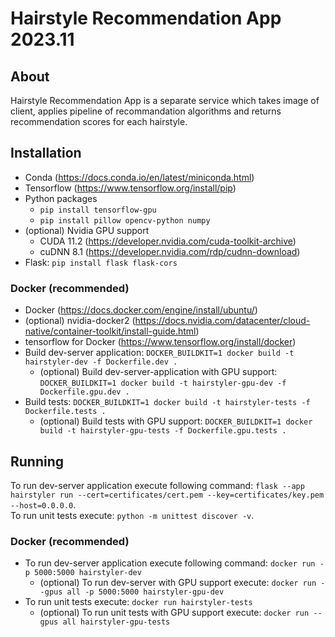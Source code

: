 # Hairstyle Recommendation App 2023.11
## About
Hairstyle Recommendation App is a separate service which takes image of client, applies pipeline of recommandation algorithms and returns recommendation scores for each hairstyle.

## Installation
* Conda (https://docs.conda.io/en/latest/miniconda.html)
* Tensorflow (https://www.tensorflow.org/install/pip)
* Python packages
  * `pip install tensorflow-gpu`
  * `pip install pillow opencv-python numpy`
* (optional) Nvidia GPU support
  * CUDA 11.2 (https://developer.nvidia.com/cuda-toolkit-archive)
  * cuDNN 8.1 (https://developer.nvidia.com/rdp/cudnn-download)
* Flask: `pip install flask flask-cors`

### Docker (recommended)
* Docker (https://docs.docker.com/engine/install/ubuntu/)
* (optional) nvidia-docker2 (https://docs.nvidia.com/datacenter/cloud-native/container-toolkit/install-guide.html)
* tensorflow for Docker (https://www.tensorflow.org/install/docker)
* Build dev-server application: `DOCKER_BUILDKIT=1 docker build -t hairstyler-dev -f Dockerfile.dev .`
  * (optional) Build dev-server-application with GPU support: `DOCKER_BUILDKIT=1 docker build -t hairstyler-gpu-dev -f Dockerfile.gpu.dev .`
* Build tests: `DOCKER_BUILDKIT=1 docker build -t hairstyler-tests -f Dockerfile.tests .`
  * (optional) Build tests with GPU support: `DOCKER_BUILDKIT=1 docker build -t hairstyler-gpu-tests -f Dockerfile.gpu.tests .`

## Running
To run dev-server application execute following command: `flask --app hairstyler run --cert=certificates/cert.pem --key=certificates/key.pem --host=0.0.0.0`.   
To run unit tests execute: `python -m unittest discover -v`.

### Docker (recommended)
* To run dev-server application execute following command: `docker run -p 5000:5000 hairstyler-dev`
  * (optional) To run dev-server with GPU support execute: `docker run --gpus all -p 5000:5000 hairstyler-gpu-dev`
* To run unit tests execute: `docker run hairstyler-tests`
  * (optional) To run unit tests with GPU support execute: `docker run --gpus all hairstyler-gpu-tests`
